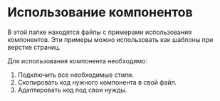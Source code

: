 # Использование компонентов

В этой папке находятся файлы с примерами использования компонентов. Эти примеры можно использовать как шаблоны при верстке страниц. 

Для использования компонента необходимо: 
1. Подключить все необходимые стили.
2. Скопировать код нужного компонента в свой файл.
3. Адаптировать код под свои нужды.
